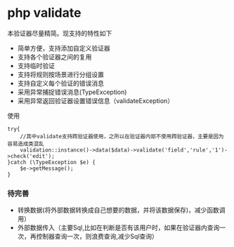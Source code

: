 # php validate

本验证器尽量精简。现支持的特性如下

- 简单方便，支持添加自定义验证器
- 支持各个验证器之间的复用
- 支持临时验证
- 支持将规则按场景进行分组设置
- 支持自定义每个验证的错误消息
- 采用异常捕捉错误消息(TypeException)
- 采用异常返回验证器设置错误信息（validateException）

使用
```
try{
    //其中validate支持跨验证器使用，之所以在验证器内部不使用跨验证器，主要是因为容易造成类混乱
    validation::instance()->data($data)->validate('field','rule','1')->check('edit');
}catch (\TypeException $e) {
    $e->getMessage();
}

```
### 待完善
- 转换数据(将外部数据转换成自己想要的数据，并将该数据保存)，减少函数调用）
- 外部数据传入（主要Sql,比如在判断是否有该用户时，如果在验证器内查询一次，再控制器查询一次，则浪费查询,减少Sql查询）
